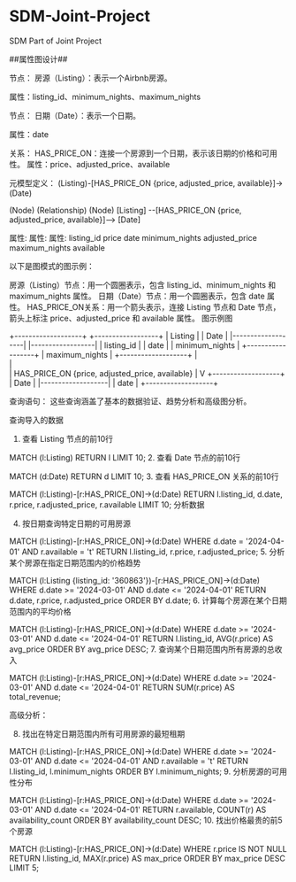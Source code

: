 # SDM-Joint-Project
SDM Part of Joint Project

##属性图设计##

节点：
房源（Listing）：表示一个Airbnb房源。

属性：listing_id、minimum_nights、maximum_nights

节点：
日期（Date）：表示一个日期。

属性：date

关系：
HAS_PRICE_ON：连接一个房源到一个日期，表示该日期的价格和可用性。
属性：price、adjusted_price、available

元模型定义：
(Listing)-[HAS_PRICE_ON {price, adjusted_price, available}]->(Date)


(Node)             (Relationship)                   (Node)
[Listing] --[HAS_PRICE_ON {price, adjusted_price, available}]--> [Date]

  属性:              属性:                         属性:
  listing_id         price                         date
  minimum_nights     adjusted_price
  maximum_nights     available

以下是图模式的图示例：

房源（Listing）节点：用一个圆圈表示，包含 listing_id、minimum_nights 和 maximum_nights 属性。
日期（Date）节点：用一个圆圈表示，包含 date 属性。
HAS_PRICE_ON关系：用一个箭头表示，连接 Listing 节点和 Date 节点，箭头上标注 price、adjusted_price 和 available 属性。
图示例图

   +-------------------+                           +------------------+
   |    Listing        |                           |     Date         |
   |-------------------|                           |------------------|
   | listing_id        |                           | date             |
   | minimum_nights    |                           +------------------+
   | maximum_nights    |
   +-------------------+
         |    
         |    
         | HAS_PRICE_ON {price, adjusted_price, available}
         |
         V
   +-------------------+
   |       Date        |
   |-------------------|
   |       date        |
   +-------------------+



查询语句：
这些查询涵盖了基本的数据验证、趋势分析和高级图分析。

查询导入的数据

1. 查看 Listing 节点的前10行


MATCH (l:Listing)
RETURN l
LIMIT 10;
2. 查看 Date 节点的前10行

MATCH (d:Date)
RETURN d
LIMIT 10;
3. 查看 HAS_PRICE_ON 关系的前10行

MATCH (l:Listing)-[r:HAS_PRICE_ON]->(d:Date)
RETURN l.listing_id, d.date, r.price, r.adjusted_price, r.available
LIMIT 10;
分析数据

4. 按日期查询特定日期的可用房源



MATCH (l:Listing)-[r:HAS_PRICE_ON]->(d:Date)
WHERE d.date = '2024-04-01' AND r.available = 't'
RETURN l.listing_id, r.price, r.adjusted_price;
5. 分析某个房源在指定日期范围内的价格趋势

MATCH (l:Listing {listing_id: '360863'})-[r:HAS_PRICE_ON]->(d:Date)
WHERE d.date >= '2024-03-01' AND d.date <= '2024-04-01'
RETURN d.date, r.price, r.adjusted_price
ORDER BY d.date;
6. 计算每个房源在某个日期范围内的平均价格

MATCH (l:Listing)-[r:HAS_PRICE_ON]->(d:Date)
WHERE d.date >= '2024-03-01' AND d.date <= '2024-04-01'
RETURN l.listing_id, AVG(r.price) AS avg_price
ORDER BY avg_price DESC;
7. 查询某个日期范围内所有房源的总收入

MATCH (l:Listing)-[r:HAS_PRICE_ON]->(d:Date)
WHERE d.date >= '2024-03-01' AND d.date <= '2024-04-01'
RETURN SUM(r.price) AS total_revenue;

高级分析：

8. 找出在特定日期范围内所有可用房源的最短租期

MATCH (l:Listing)-[r:HAS_PRICE_ON]->(d:Date)
WHERE d.date >= '2024-03-01' AND d.date <= '2024-04-01' AND r.available = 't'
RETURN l.listing_id, l.minimum_nights
ORDER BY l.minimum_nights;
9. 分析房源的可用性分布


MATCH (l:Listing)-[r:HAS_PRICE_ON]->(d:Date)
WHERE d.date >= '2024-03-01' AND d.date <= '2024-04-01'
RETURN r.available, COUNT(r) AS availability_count
ORDER BY availability_count DESC;
10. 找出价格最贵的前5个房源

MATCH (l:Listing)-[r:HAS_PRICE_ON]->(d:Date)
WHERE r.price IS NOT NULL
RETURN l.listing_id, MAX(r.price) AS max_price
ORDER BY max_price DESC
LIMIT 5;

